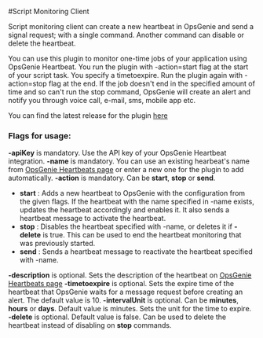 #Script Monitoring Client

Script monitoring client can create a new heartbeat in OpsGenie and send a signal request; with a single command. Another command can disable or delete the heartbeat. 

You can use this plugin to monitor one-time jobs of your application using OpsGenie Heartbeat. You run the plugin with -action=start flag at the start of your script task. You specify a timetoexpire. Run the plugin again with -action=stop flag at the end. If the job doesn't end in the specified amount of time and so can't run the stop command,  OpsGenie will create an alert and notify you through voice call, e-mail, sms, mobile app etc. 

You can find the latest release for the plugin [here](https://github.com/opsgenie/opsgenie-heartbeat/releases/latest)

### Flags for usage:
**-apiKey** is mandatory. Use the API key of your OpsGenie Heartbeat integration.
**-name** is mandatory. You can use an existing hearbeat's name from [OpsGenie Heartbeats page](https://www.opsgenie.com/heartbeat/) or enter a new one for the plugin to add automatically.
**-action** is mandatory. Can be **start**, **stop** or **send**.
* **start** : Adds a new heartbeat to OpsGenie with the configuration from the given flags. If the heartbeat with the name specified in -name exists, updates the heartbeat accordingly and enables it. It also sends a heartbeat message to activate the heartbeat. 
* **stop** : Disables the heartbeat specified with -name, or deletes it if **-delete** is true. This can be used to end the heartbeat monitoring that was previously started.
* **send** : Sends a heartbeat message to reactivate the heartbeat specified with -name.

**-description** is optional. Sets the description of the heartbeat on [OpsGenie Heartbeats page](https://www.opsgenie.com/heartbeat/)
**-timetoexpire** is optional. Sets the expire time of the heartbeat that OpsGenie waits for a message request before creating an alert. The default value is 10.
**-intervalUnit** is optional. Can be **minutes**, **hours** or **days**. Default value is minutes. Sets the unit for the time to expire.
**-delete** is optional. Default value is false. Can be used to delete the heartbeat instead of disabling on **stop** commands.
